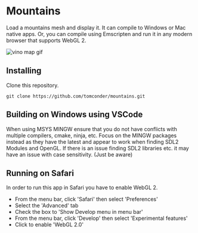 # Mountains
Load a mountains mesh and display it. It can compile to Windows or Mac native apps. Or, you can compile using Emscripten and run it in any modern browser that supports WebGL 2.

![vino map gif](docs/demonstration.gif)

## Installing
Clone this repository. 
```
git clone https://github.com/tomconder/mountains.git
```

## Building on Windows using VSCode
When using MSYS MINGW ensure that you do not have conflicts with multiple compilers, cmake, ninja, etc.
Focus on the MINGW packages instead as they have the latest and appear to work when finding SDL2 Modules and OpenGL.
If there is an issue finding SDL2 libraries etc. it may have an issue with case sensitivity. (Just be aware)

## Running on Safari
In order to run this app in Safari you have to enable WebGL 2.

* From the menu bar, click 'Safari' then select 'Preferences'
* Select the 'Advanced' tab
* Check the box to 'Show Develop menu in menu bar'
* From the menu bar, click 'Develop' then select 'Experimental features'
* Click to enable 'WebGL 2.0'
